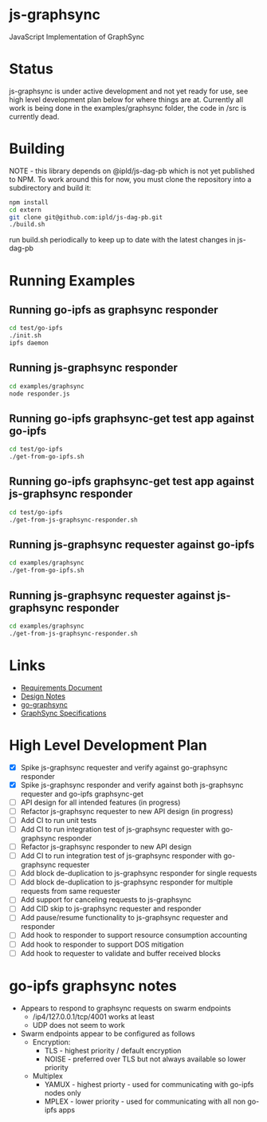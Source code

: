 # js-graphsync
JavaScript Implementation of GraphSync

# Status

js-graphsync is under active development and not yet ready for use, see high level development plan below for
where things are at.  Currently all work is being done in the examples/graphsync folder, the code in /src
is currently dead.

# Building

NOTE - this library depends on @ipld/js-dag-pb which is not yet published to NPM.  To work around this
for now, you must clone the repository into a subdirectory and build it:

```sh
npm install
cd extern
git clone git@github.com:ipld/js-dag-pb.git
./build.sh
```

run build.sh periodically to keep up to date with the latest changes in js-dag-pb

# Running Examples

## Running go-ipfs as graphsync responder

```sh
cd test/go-ipfs
./init.sh
ipfs daemon
```

## Running js-graphsync responder

```sh
cd examples/graphsync
node responder.js
```

## Running go-ipfs graphsync-get test app against go-ipfs

```sh
cd test/go-ipfs
./get-from-go-ipfs.sh
```

## Running go-ipfs graphsync-get test app against js-graphsync responder

```sh
cd test/go-ipfs
./get-from-js-graphsync-responder.sh
```

## Running js-graphsync requester against go-ipfs

```sh
cd examples/graphsync
./get-from-go-ipfs.sh
```

## Running js-graphsync requester against js-graphsync responder

```sh
cd examples/graphsync
./get-from-js-graphsync-responder.sh
```

# Links

* [Requirements Document](https://docs.google.com/document/d/1cPXBWnpgDI3f8L5cmEAcBL_xyJ7cfbBLNWZPN9VJUJU/edit?usp=sharing)
* [Design Notes](DESIGN.md)
* [go-graphsync](https://github.com/ipfs/go-graphsync)
* [GraphSync Specifications](https://github.com/ipld/specs/blob/master/block-layer/graphsync/graphsync.md)

# High Level Development Plan

- [X] Spike js-graphsync requester and verify against go-graphsync responder
- [X] Spike js-graphsync responder and verify against both js-graphsync requester and go-ipfs graphsync-get
- [ ] API design for all intended features (in progress)  
- [ ] Refactor js-graphsync requester to new API design (in progress)
- [ ] Add CI to run unit tests 
- [ ] Add CI to run integration test of js-graphsync requester with go-graphsync responder
- [ ] Refactor js-graphsync responder to new API design
- [ ] Add CI to run integration test of js-graphsync responder with go-graphsync requester
- [ ] Add block de-duplication to js-graphsync responder for single requests
- [ ] Add block de-duplication to js-graphsync responder for multiple requests from same requester
- [ ] Add support for canceling requests to js-graphsync
- [ ] Add CID skip to js-graphsync requester and responder
- [ ] Add pause/resume functionality to js-graphsync requester and responder
- [ ] Add hook to responder to support resource consumption accounting
- [ ] Add hook to responder to support DOS mitigation
- [ ] Add hook to requester to validate and buffer received blocks
 
# go-ipfs graphsync notes

* Appears to respond to graphsync requests on swarm endpoints
    * /ip4/127.0.0.1/tcp/4001 works at least
    * UDP does not seem to work
* Swarm endpoints appear to be configured as follows
    * Encryption:
        * TLS - highest priority / default encryption
        * NOISE - preferred over TLS but not always available so lower priority 
    * Multiplex
        * YAMUX - highest priorty - used for communicating with go-ipfs nodes only
        * MPLEX - lower priority - used for communicating with all non go-ipfs apps

